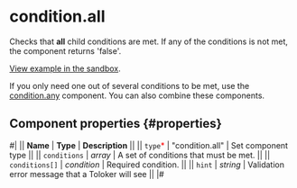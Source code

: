 # condition.all

Checks that **all** child conditions are met. If any of the conditions is not met, the component returns 'false'.

[View example in the sandbox](https://clck.ru/asRyC).

If you only need one out of several conditions to be met, use the [condition.any](condition.any.md) component. You can also combine these components.

## Component properties {#properties}

#|
|| **Name** | **Type** | **Description** ||
|| `type`<span style="color: red">\*</span> | "condition.all" | Set component type ||
|| `conditions` | _array_ | A set of conditions that must be met. ||
|| `conditions[]` | _condition_ | Required condition. ||
|| `hint` | _string_ | Validation error message that a Toloker will see ||
|#

